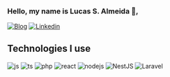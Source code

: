 ### Hello, my name is Lucas S. Almeida 👋,

[![Blog](https://img.shields.io/website?label=lucsa.dev/&style=for-the-badge&url=https://lucsa.dev/)](lucsa.dev)
[![Linkedin](https://img.shields.io/badge/Linkedin-0077B5?style=for-the-badge&logo=linkedin&logoColor=white)](https://www.linkedin.com/in/lucassalmeida/)

## Technologies I use

<div style="display: inline_block">
  <img align="center" alt="js" src="https://img.shields.io/badge/JavaScript-F7DF1E?style=for-the-badge&logo=javascript&logoColor=black" />
  <img align="center" alt="ts" src="https://img.shields.io/badge/TypeScript-007ACC?style=for-the-badge&logo=typescript&logoColor=white" />
  <img align="center" alt="php" src="https://img.shields.io/badge/PHP-697ab1?style=for-the-badge&logo=php&logoColor=white" />
  <img align="center" alt="react" src="https://img.shields.io/badge/React-20232A?style=for-the-badge&logo=react&logoColor=61DAFB" />
  <img align="center" alt="nodejs" src="https://img.shields.io/badge/Node.js-43853D?style=for-the-badge&logo=node.js&logoColor=white" />
  <img align="center" alt="NestJS" src="https://img.shields.io/badge/NestJs-ed2945?style=for-the-badge&logo=nestjs&logoColor=white" />
  <img align="center" alt="Laravel" src="https://img.shields.io/badge/Laravel-white?style=for-the-badge&logo=laravel&logoColor=f7281d" />
</div><br/>
